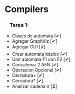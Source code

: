 # Compilers
### &nbsp;&nbsp;&nbsp;&nbsp;Tarea 1:
* Clases de automata [✔]
* Agregar GraphViz [✔]
* Agregar GUI [⏳]
* Crear automata básico [✔]
* Unir automata F1 con F2 [✔]
* Concatenar 2 AFN [✔]
* Operacion Opcional [✔]
* Cerradura+ [✔]
* Cerradura* [✔]
* Analizar cadena &sigma; [⏳]
